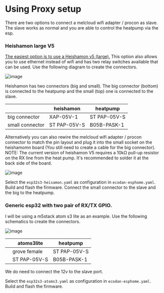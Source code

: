 # Using Proxy setup
There are two options to connect a melcloud wifi adapter / procon as slave.
The slave works as normal and you are able to control the heatpump via the esp.

### Heishamon large V5
[The easiest option is to use a Heishamon v5 (large).](https://www.tindie.com/products/thehognl/heishamon-communication-pcb/
)
 This option also allows you to use ethernet instead of wifi and has two relay switches available that can be used.
Use the following diagram to create the connectors. 

![image](https://github.com/gekkekoe/esphome-ecodan-hp/blob/main/img/heishamon-proxy.png?raw=true)

Heishamon has two connectors (big and small).
The big connector (bottom) is connected to the heatpump and the small (top) one is connected to the slave.

|                 | heishamon       | heatpump     |
|-----------------|-----------------|--------------|
| big connector   | XAP-05V-1       | ST PAP-05V-S |
| small connector | ST PAP-05V-S    | B05B-PASK-1  |

Alternatively you can also rewire the melcloud wifi adapter / procon connector to match the pin layout and plug it into the small socket on the heishamomn board (You still need to create a cable for the big connector).
NOTE: The current version of heishamon V5 requires a 10kΩ pull-up resistor on the RX line from the heat pump. It's recommended to solder it at the back side of the board.

![image](https://github.com/gekkekoe/esphome-ecodan-hp/blob/main/img/solder.png?raw=true)

Select the `esp32s3-heisamon.yaml` as configuration in `ecodan-esphome.yaml`. Build and flash the firmware. Connect the small connector to the slave and the big to the heatpump.

### Generic esp32 with two pair of RX/TX GPIO. 
I will be using a m5stack atom s3 lite as an example.
Use the following schematics to create the connectors.

![image](https://github.com/gekkekoe/esphome-ecodan-hp/blob/main/img/atoms3-proxy.png?raw=true)

|           | atoms3lite      | heatpump     |
|-----------|-----------------|--------------|
|           | grove female    | ST PAP-05V-S |
|           | ST PAP-05V-S    | B05B-PASK-1  |

We do need to connect the 12v to the slave port.

Select the `esp32s3-atoms3.yaml` as configuration in `ecodan-esphome.yaml`. Build and flash the firmware.
